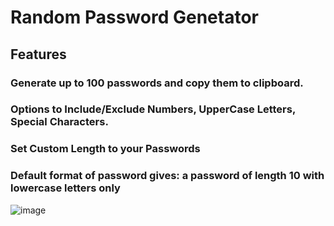 # Random Password Genetator
## Features
### Generate up to 100 passwords and copy them to clipboard.
### Options to Include/Exclude Numbers, UpperCase Letters, Special Characters.
### Set Custom Length to your Passwords
### Default format of password gives: a password of length 10 with lowercase letters only

![image](https://github.com/TanishqSehgal7/RandomPasswordGenerator/assets/43927740/96fc1f4d-22f1-49c2-b1d5-c705862a8768)






